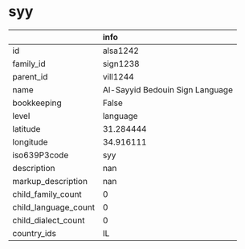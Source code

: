 # syy
|                      | info                            |
|:---------------------|:--------------------------------|
| id                   | alsa1242                        |
| family_id            | sign1238                        |
| parent_id            | vill1244                        |
| name                 | Al-Sayyid Bedouin Sign Language |
| bookkeeping          | False                           |
| level                | language                        |
| latitude             | 31.284444                       |
| longitude            | 34.916111                       |
| iso639P3code         | syy                             |
| description          | nan                             |
| markup_description   | nan                             |
| child_family_count   | 0                               |
| child_language_count | 0                               |
| child_dialect_count  | 0                               |
| country_ids          | IL                              |